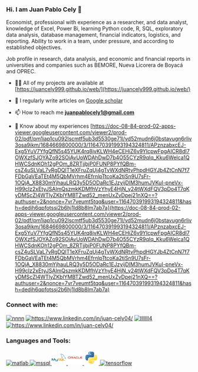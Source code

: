 ### Hi. I am Juan Pablo Cely 👋


Economist, professional with experience as a researcher, and data analyst, knowledge of Excel, Power Bi, learning Python code, R, SQL, exploratory data analysis, database management, financial indicators, logistics, and reporting. Ability to work in a team, under pressure, and according to established objectives.

Job profile in research, data analysis, and economic and financial reports in
universities and companies such as BEMORE, Nueva Licorera de Boyacá and
OPREC.

- 👨‍💻 All of my projects are available at [https://juancely999.github.io/web/](https://juancely999.github.io/web/)

- 📝 I regularly write articles on [Google scholar](https://scholar.google.es/citations?hl=es&user=nRp_BQYAAAAJ&view_op=list_works&gmla=AHoSzlVVnWDnLI-YDCELZKc9R9mFQwJQdXHV-3dgqoN_X1AG2LLiNf2TobP8jKowV0e6rRTHRkT7Ig7McQCk6hcKpPPFfDeiU1NbI4FC)

- 📫 How to reach me **juanpablocely1@gmail.com**

- 📄 Know about my experiences [https://doc-08-84-prod-02-apps-viewer.googleusercontent.com/viewer2/prod-02/pdf/pm1iap1cu092lscmtf5ub3d5530ge71l/vd52mudn6j0bstavugn6rliv3osa9ikm/1684669800000/3/116470391993194324811/APznzabxcEJ-Exg5YuV7YfgQfN5s45YUK4rq8jvKLWH4eCEHiZ6v9YIcpwFpgAICR8dI7OWXzfSJOYAZo92SOiAvUoWDAhDwD7b4O55CYzR9qIq_Kku6Welca1QHWCSdnKOh12gPOm_8ZRTjjbjP0FUNP8PYfQBm-csZ4uSLVaL7vRgDQlT1eXFruZqUj4gTvWXdNRtvPhpdHGYJb4ZtCnN7f7FDbGaVEaTEt4M5QbMVrhm4EfrnlpTtcoKa2tiSn9U7sFr-1OQjA_X8830mYjhauLRQ3y5D5ODaRc1EJzyijDIM3humJVKuI-pneVx-H99cIz2xEtyJSAlmQszmkKDMfhVzYhyE4HjN_y24tWXdFQV3pDo4T7qKyDMScZl4WTlyZKblYMBTZwd52_menUxZvDpej21nXQ==?authuser=2&nonce=7vr7veumt5tqq&user=116470391993194324811&hash=dedih6qpfotssj2b6hj1ld8b8lm7ab7a](https://doc-08-84-prod-02-apps-viewer.googleusercontent.com/viewer2/prod-02/pdf/pm1iap1cu092lscmtf5ub3d5530ge71l/vd52mudn6j0bstavugn6rliv3osa9ikm/1684669800000/3/116470391993194324811/APznzabxcEJ-Exg5YuV7YfgQfN5s45YUK4rq8jvKLWH4eCEHiZ6v9YIcpwFpgAICR8dI7OWXzfSJOYAZo92SOiAvUoWDAhDwD7b4O55CYzR9qIq_Kku6Welca1QHWCSdnKOh12gPOm_8ZRTjjbjP0FUNP8PYfQBm-csZ4uSLVaL7vRgDQlT1eXFruZqUj4gTvWXdNRtvPhpdHGYJb4ZtCnN7f7FDbGaVEaTEt4M5QbMVrhm4EfrnlpTtcoKa2tiSn9U7sFr-1OQjA_X8830mYjhauLRQ3y5D5ODaRc1EJzyijDIM3humJVKuI-pneVx-H99cIz2xEtyJSAlmQszmkKDMfhVzYhyE4HjN_y24tWXdFQV3pDo4T7qKyDMScZl4WTlyZKblYMBTZwd52_menUxZvDpej21nXQ==?authuser=2&nonce=7vr7veumt5tqq&user=116470391993194324811&hash=dedih6qpfotssj2b6hj1ld8b8lm7ab7a)

<h3 align="left">Connect with me:</h3>
<p align="left">
  <a href="https://scholar.google.es/citations?hl=es&user=nRp_BQYAAAAJ&view_op=list_works&gmla=AHoSzlVVnWDnLI-YDCELZKc9R9mFQwJQdXHV-3dgqoN_X1AG2LLiNf2TobP8jKowV0e6rRTHRkT7Ig7McQCk6hcKpPPFfDeiU1NbI4FC" target="blank"><img align="center" src="https://raw.githubusercontent.com/rahuldkjain/github-profile-readme-generator/master/src/images/icons/Social/rss.svg" alt="nnnn" height="30" width="40" /></a>
  <a href="https://juancely999.github.io/web/" target="blank"><img align="center" src="https://raw.githubusercontent.com/rahuldkjain/github-profile-readme-generator/master/src/images/icons/Social/codeforces.svg" alt="https://www.linkedin.com/in/juan-cely04/" height="30" width="40" /></a>
<a href="https://twitter.com/JCely04" target="blank"><img align="center" src="https://raw.githubusercontent.com/rahuldkjain/github-profile-readme-generator/master/src/images/icons/Social/twitter.svg" alt="lllllll4" height="30" width="40" /></a>
<a href="https://www.linkedin.com/in/juan-cely04/" target="blank"><img align="center" src="https://raw.githubusercontent.com/rahuldkjain/github-profile-readme-generator/master/src/images/icons/Social/linked-in-alt.svg" alt="https://www.linkedin.com/in/juan-cely04/" height="30" width="40" /></a>
</p>

<h3 align="left">Languages and Tools:</h3>
<p align="left"> <a href="https://www.mathworks.com/" target="_blank" rel="noreferrer"> <img src="https://upload.wikimedia.org/wikipedia/commons/2/21/Matlab_Logo.png" alt="matlab" width="40" height="40"/> </a> <a href="https://www.microsoft.com/en-us/sql-server" target="_blank" rel="noreferrer"> <img src="https://www.svgrepo.com/show/303229/microsoft-sql-server-logo.svg" alt="mssql" width="40" height="40"/> </a> <a href="https://www.mysql.com/" target="_blank" rel="noreferrer"> <img src="https://raw.githubusercontent.com/devicons/devicon/master/icons/mysql/mysql-original-wordmark.svg" alt="mysql" width="40" height="40"/> </a> <a href="https://www.oracle.com/" target="_blank" rel="noreferrer"> <img src="https://raw.githubusercontent.com/devicons/devicon/master/icons/oracle/oracle-original.svg" alt="oracle" width="40" height="40"/> </a> <a href="https://www.python.org" target="_blank" rel="noreferrer"> <img src="https://raw.githubusercontent.com/devicons/devicon/master/icons/python/python-original.svg" alt="python" width="40" height="40"/> </a> <a href="https://www.tensorflow.org" target="_blank" rel="noreferrer"> <img src="https://www.vectorlogo.zone/logos/tensorflow/tensorflow-icon.svg" alt="tensorflow" width="40" height="40"/> </a> </p>
